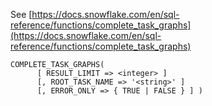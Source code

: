 See [https://docs.snowflake.com/en/sql-reference/functions/complete_task_graphs](https://docs.snowflake.com/en/sql-reference/functions/complete_task_graphs)
```
COMPLETE_TASK_GRAPHS(
      [ RESULT_LIMIT => <integer> ]
      [, ROOT_TASK_NAME => '<string>' ]
      [, ERROR_ONLY => { TRUE | FALSE } ] )
```
